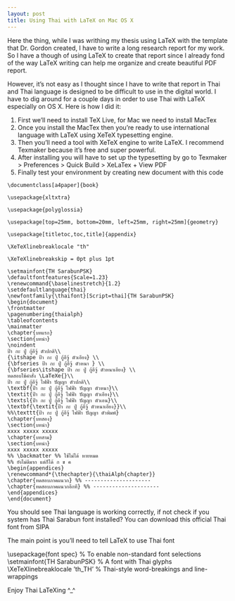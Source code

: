 ```yaml
---
layout: post
title: Using Thai with LaTeX on Mac OS X
---
```


Here the thing, while I was writhing my thesis using LaTeX with the template that Dr. Gordon created, I have to write a long research report for my work.
So I have a though of using LaTeX to create that report since I already fond of the way LaTeX writing can help me organize and create beautiful PDF report.

However, it’s not easy as I thought since I have to write that report in Thai and Thai language is designed to be difficult to use in the digital world. I have to dig around for a couple days in order to use Thai with LaTeX especially on OS X.
Here is how I did it:

1. First we’ll need to install TeX Live, for Mac we need to install MacTex
2. Once you install the MacTex then you’re ready to use international language with LaTeX using XeTeX typesetting engine.
3. Then you’ll need a tool with XeTeX engine to write LaTeX. I recommend Texmaker because it’s free and super powerful.
4. After installing you will have to set up the typesetting by go to Texmaker > Preferences > Quick Build > XeLaTex + View PDF
5. Finally test your environment by creating new document with this code


```
\documentclass[a4paper]{book}

\usepackage{xltxtra}

\usepackage{polyglossia}

\usepackage[top=25mm, bottom=20mm, left=25mm, right=25mm]{geometry}

\usepackage[titletoc,toc,title]{appendix}

\XeTeXlinebreaklocale "th"

\XeTeXlinebreakskip = 0pt plus 1pt

\setmainfont{TH SarabunPSK}
\defaultfontfeatures{Scale=1.23}
\renewcommand{\baselinestretch}{1.2}
\setdefaultlanguage{thai}
\newfontfamily{\thaifont}[Script=thai]{TH SarabunPSK}
\begin{document}
\frontmatter
\pagenumbering{thaialph}
\tableofcontents
\mainmatter
\chapter{บทแรก}
\section{บทนำ}
\noindent
ป้า กะ ปู่ กู้อีจู้ ตัวปกติ\\
{\itshape ป้า กะ ปู่ กู้อีจู้ ตัวเอียง} \\
{\bfseries ป้า กะ ปู่ กู้อีจู้ ตัวหนา } \\
{\bfseries\itshape ป้า กะ ปู่ กู้อีจู้ ตัวหนาเอียง} \\
ทดสอบใช้คำสั่ง \LaTeXe{}\\
ป้า กะ ปู่ กู้อีจู้ ไฟฟ้า ปัญญา ตัวปกติ\\
\textbf{ป้า กะ ปู่ กู้อีจู้ ไฟฟ้า ปัญญา ตัวหนา}\\
\textit{ป้า กะ ปู่ กู้อีจู้ ไฟฟ้า ปัญญา ตัวเอียง}\\
\textsl{ป้า กะ ปู่ กู้อีจู้ ไฟฟ้า ปัญญา ตัวเอน}\\
\textbf{\textit{ป้า กะ ปู่ กู้อีจู้ ตัวหนาเอียง}}\\
%%\texttt{ป้า กะ ปู่ กู้อีจู้ ไฟฟ้า ปัญญา ตัวพิมพ์}
\chapter{บทสอง}
\section{บทนำ}
xxxx xxxxx xxxxx
\chapter{บทสาม}
\section{บทนำ}
xxxx xxxxx xxxxx
%% \backmatter %% ใช้ไม่ได้ หายหมด
%% ยังไม่ดีมาก แต่ก็ได้ ก ข ค
\begin{appendices}
\renewcommand*{\thechapter}{\thaiAlph{chapter}}
\chapter{ทดสอบภาคผนวก} %% ---------------------
\chapter{ทดสอบภาคผนวกอีกที} %% ---------------------
\end{appendices}
\end{document}
```

You should see Thai language is working correctly, if not check if you system has Thai Sarabun font installed? You can download this official Thai font from SIPA

The main point is you’ll need to tell LaTeX to use Thai font


\usepackage{font spec} % To enable non-standard font selections
\setmainfont{TH SarabunPSK} % A font with Thai glyphs
\XeTeXlinebreaklocale ’th_TH’ % Thai-style word-breakings and line-wrappings


Enjoy Thai LaTeXing ^_^
